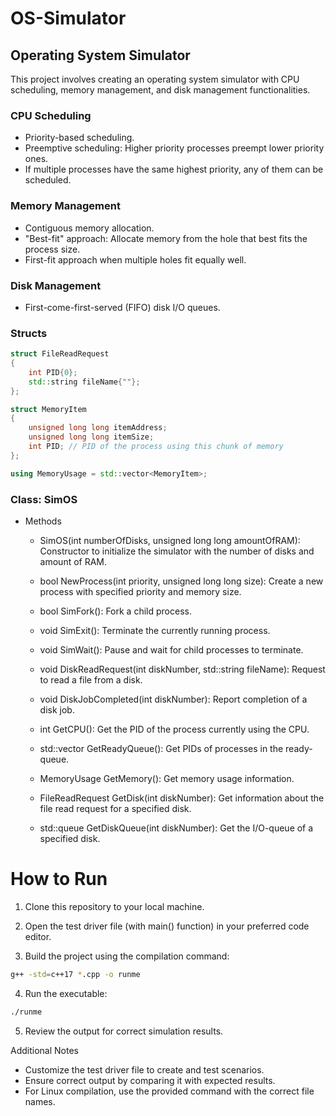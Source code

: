 # OS-Simulator

## Operating System Simulator

This project involves creating an operating system simulator with CPU scheduling, memory management, and disk management functionalities.

### CPU Scheduling

- Priority-based scheduling.
- Preemptive scheduling: Higher priority processes preempt lower priority ones.
- If multiple processes have the same highest priority, any of them can be scheduled.

### Memory Management

- Contiguous memory allocation.
- "Best-fit" approach: Allocate memory from the hole that best fits the process size.
- First-fit approach when multiple holes fit equally well.

### Disk Management

- First-come-first-served (FIFO) disk I/O queues.

### Structs

```cpp
struct FileReadRequest
{
    int PID{0};
    std::string fileName{""};
};

struct MemoryItem
{
    unsigned long long itemAddress;
    unsigned long long itemSize;
    int PID; // PID of the process using this chunk of memory
};

using MemoryUsage = std::vector<MemoryItem>;
```

### Class: SimOS
- Methods
    - SimOS(int numberOfDisks, unsigned long long amountOfRAM): Constructor to initialize the simulator with the number of disks and amount of RAM.

     - bool NewProcess(int priority, unsigned long long size): Create a new process with specified priority and memory size.

     - bool SimFork(): Fork a child process.

     - void SimExit(): Terminate the currently running process.

     - void SimWait(): Pause and wait for child processes to terminate.

     - void DiskReadRequest(int diskNumber, std::string fileName): Request to read a file from a disk.

     - void DiskJobCompleted(int diskNumber): Report completion of a disk job.

     - int GetCPU(): Get the PID of the process currently using the CPU.

     - std::vector<int> GetReadyQueue(): Get PIDs of processes in the ready-queue.

     - MemoryUsage GetMemory(): Get memory usage information.

     - FileReadRequest GetDisk(int diskNumber): Get information about the file read request for a specified disk.

     - std::queue<FileReadRequest> GetDiskQueue(int diskNumber): Get the I/O-queue of a specified disk.
 
# How to Run
   1. Clone this repository to your local machine.

   2. Open the test driver file (with main() function) in your preferred code editor.

   3. Build the project using the compilation command:

```bash
g++ -std=c++17 *.cpp -o runme

```
4. Run the executable:


```bash
./runme

```

5. Review the output for correct simulation results.

Additional Notes
- Customize the test driver file to create and test scenarios.
- Ensure correct output by comparing it with expected results.
- For Linux compilation, use the provided command with the correct file names.


